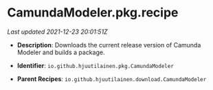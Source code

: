 # CamundaModeler.pkg.recipe

_Last updated 2021-12-23 20:01:51Z_

- **Description**: Downloads the current release version of Camunda Modeler and builds a package.

- **Identifier**: `io.github.hjuutilainen.pkg.CamundaModeler`

- **Parent Recipes**: `io.github.hjuutilainen.download.CamundaModeler`
